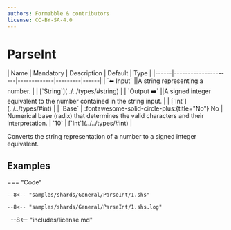 ```yaml
---
authors: Formabble & contributors
license: CC-BY-SA-4.0
---
```



# ParseInt

<div class="sh-parameters" markdown="1">
| Name | Mandatory | Description | Default | Type |
|------|---------------------|-------------|---------|------|
| `⬅️ Input` ||A string representing a number. | | [`String`](../../types/#string) |
| `Output ➡️` ||A signed integer equivalent to the number contained in the string input. | | [`Int`](../../types/#int) |
| `Base` | :fontawesome-solid-circle-plus:{title="No"} No  | Numerical base (radix) that determines the valid characters and their interpretation. | `10` | [`Int`](../../types/#int) |

</div>

Converts the string representation of a number to a signed integer equivalent.

## Examples

=== "Code"

  ```x86asm linenums="1"
  --8<-- "samples/shards/General/ParseInt/1.shs"
  ```

  ```
  --8<-- "samples/shards/General/ParseInt/1.shs.log"
  ```
&nbsp;
--8<-- "includes/license.md"


